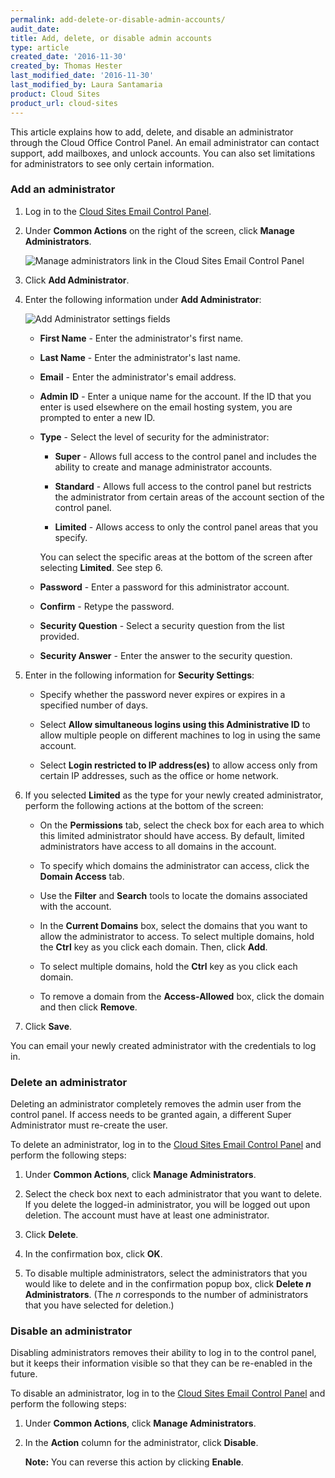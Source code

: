 ```yaml
---
permalink: add-delete-or-disable-admin-accounts/
audit_date:
title: Add, delete, or disable admin accounts
type: article
created_date: '2016-11-30'
created_by: Thomas Hester
last_modified_date: '2016-11-30'
last_modified_by: Laura Santamaria
product: Cloud Sites
product_url: cloud-sites
---
```


This article explains how to add, delete, and disable an administrator through the Cloud Office Control Panel. An email administrator can contact support, add mailboxes, and unlock accounts. You can also set limitations for administrators to see only certain information.

### Add an administrator

1. Log in to the [Cloud Sites Email Control Panel](https://cloudsites.mycpsrvr.com).

2. Under **Common Actions** on the right of the screen, click **Manage Administrators**.

    <img src="{% asset_path cloud-sites/add-delete-or-disable-admin-accounts/image01.png %}" alt="Manage administrators link in the Cloud Sites Email Control Panel" />

3. Click **Add Administrator**.

4. Enter the following information under **Add Administrator**:

    <img src="{% asset_path cloud-sites/add-delete-or-disable-admin-accounts/image03.png %}" alt="Add Administrator settings fields" />

    - **First Name** - Enter the administrator's first name.

    - **Last Name** - Enter the administrator's last name.

    - **Email** - Enter the administrator's email address.

    - **Admin ID** - Enter a unique name for the account. If the ID that you enter is used elsewhere on the email hosting system, you are prompted to enter a new ID.

    - **Type** - Select the level of security for the administrator:

        - **Super** - Allows full access to the control panel and includes the ability to create and manage administrator accounts.

        - **Standard** - Allows full access to the control panel but restricts the administrator from certain areas of the account section of the control panel.

        - **Limited** - Allows access to only the control panel areas that you specify.

        You can select the specific areas at the bottom of the screen after selecting **Limited**. See step 6.

    - **Password** - Enter a password for this administrator account.

    - **Confirm** - Retype the password.

    - **Security Question** - Select a security question from the list provided.

    - **Security Answer** - Enter the answer to the security question.

5. Enter in the following information for **Security Settings**:

    - Specify whether the password never expires or expires in a specified number of days.

    - Select **Allow simultaneous logins using this Administrative ID** to allow multiple people on different machines to log in using the same account.

    - Select **Login restricted to IP address(es)** to allow access only from certain IP addresses, such as the office or home network.

6. If you selected **Limited** as the type for your newly created administrator, perform the following actions at the bottom of the screen:

    - On the **Permissions** tab, select the check box for each area to which this limited administrator should have access. By default, limited administrators have access to all domains in the account.

    - To specify which domains the administrator can access, click the **Domain Access** tab.

    - Use the **Filter** and **Search** tools to locate the domains associated with the account.

    - In the **Current Domains** box, select the domains that you want to allow the administrator to access. To select multiple domains, hold the **Ctrl** key as you click each domain. Then, click **Add**.

    - To select multiple domains, hold the **Ctrl** key as you click each domain.

    - To remove a domain from the **Access-Allowed** box, click the domain and then click **Remove**.

7.  Click **Save**.

You can email your newly created administrator with the credentials to log in.

### Delete an administrator

Deleting an administrator completely removes the admin user from the control panel. If access needs to be granted again, a different Super Administrator must re-create the user.

To delete an administrator, log in to the [Cloud Sites Email Control Panel](https://cloudsites.mycpsrvr.com) and perform the following steps:

1. Under **Common Actions**, click **Manage Administrators**.

2. Select the check box next to each administrator that you want to delete. If you delete the logged-in administrator, you will be logged out upon deletion. The account must have at least one administrator.

3. Click **Delete**.

4. In the confirmation box, click **OK**.

5. To disable multiple administrators, select the administrators that you would like to delete and in the confirmation popup box, click **Delete _n_ Administrators**. (The _n_ corresponds to the number of administrators that you have selected for deletion.)

### Disable an administrator

Disabling administrators removes their ability to log in to the control panel, but it keeps their information visible so that they can be re-enabled in the future.

To disable an administrator, log in to the [Cloud Sites Email Control Panel](https://cloudsites.mycpsrvr.com) and perform the following steps:

1.  Under **Common Actions**, click **Manage Administrators**.

2.  In the **Action** column for the administrator, click **Disable**.

    **Note:** You can reverse this action by clicking **Enable**.
